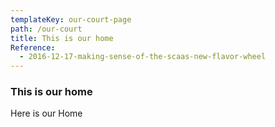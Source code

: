 ```yaml
---
templateKey: our-court-page
path: /our-court
title: This is our home
Reference:
  - 2016-12-17-making-sense-of-the-scaas-new-flavor-wheel
---
```

### This is our home
Here is our Home
